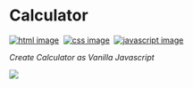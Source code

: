 # **Calculator**
[![html image](https://img.shields.io/badge/html-5-orange.svg)](https://www.w3schools.com/html/html5_intro.asp)&nbsp;&nbsp;[![css image](https://img.shields.io/badge/css-3-blue.svg)](https://www.w3schools.com/css/css_intro.asp)&nbsp;&nbsp;[![javascript image](https://img.shields.io/badge/javascript-es5-yellow.svg)](https://developer.mozilla.org/en-US/docs/Web/JavaScript)

_Create Calculator as Vanilla Javascript_


<img src="https://scontent-ssn1-1.xx.fbcdn.net/v/t1.0-9/94960287_152616302938108_5002183573101346816_n.jpg?_nc_cat=101&_nc_sid=8024bb&_nc_ohc=jvieUakxVboAX8noQEY&_nc_ht=scontent-ssn1-1.xx&oh=1c5098604ffda94d9d3e5ef68cd0a154&oe=5ED3E960" />
